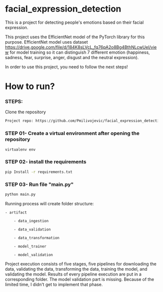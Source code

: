 # facial_expression_detection

This is a project for detecting people's emotions based on their facial expression.

This project uses the EfficientNet model of the PyTorch library for this purpose. EfficientNet model uses dataset https://drive.google.com/file/d/184K8sLVcL_fq76pA2o8Bg4BthNLcwUel/view for model training so it can distinguish 7 different emotion (happiness, sadness, fear, surprise, anger, disgust and the neutral expression).

In order to use this project, you need to follow the next steps!

# How to run?
### STEPS:

Clone the repository

```bash
Project repo: https://github.com/Pmilivojevic/facial_expression_detection.git
```

### STEP 01- Create a virtual environment after opening the repository

```bash
virtualenv env
```

### STEP 02- install the requirements
```bash
pip Install -r requirements.txt
```

### STEP 03- Run file "main.py"
```bash
python main.py
```

Running process will create folder structure:

    - artifact

        - data_ingestion

        - data_validation

        - data_transformation

        - model_trainer

        - model_validation

Project execution consists of five stages, five pipelines for downloading the data, validating the data, transforming the data, training the model, and validating the model. Results of every pipeline execution are put in a corresponding folder. The model validation part is missing. Because of the  limited time, I didn't get to implement that phase.
